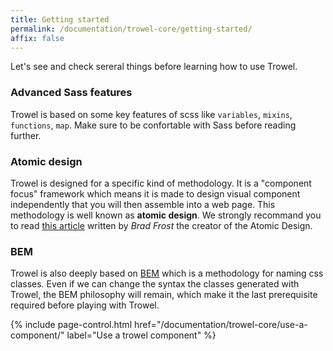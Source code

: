 ```yaml
---
title: Getting started
permalink: /documentation/trowel-core/getting-started/
affix: false
---
```


Let's see and check sereral things before learning how to use Trowel.

### Advanced Sass features
Trowel is based on some key features of scss like `variables`, `mixins`, `functions`, `map`. Make sure to be confortable with Sass before reading further.

### Atomic design
Trowel is designed for a specific kind of methodology. It is a "component focus" framework which means it is made to design visual component independently that you will then assemble into a web page. This methodology is well known as **atomic design**. We strongly recommand you to read [this article](http://bradfrost.com/blog/post/atomic-web-design/) written by *Brad Frost* the creator of the Atomic Design.

### BEM
Trowel is also deeply based on [BEM](https://en.bem.info/methodology/quick-start/) which is a methodology for naming css classes. Even if we can change the syntax the classes generated with Trowel, the BEM philosophy will remain, which make it the last prerequisite required before playing with Trowel.

{% include page-control.html href="/documentation/trowel-core/use-a-component/" label="Use a trowel component" %}